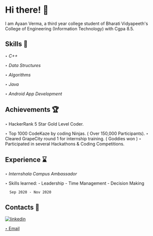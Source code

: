
# Hi there! 👋

I am Ayaan Verma, a third year college student of Bharati Vidyapeeth's College of Engineering (Information Technology) with Cgpa 8.5.


## Skills 🌟
‣ *C++*

‣ *Data Structures*

‣ *Algorithms*

‣ *Java*

‣ *Android App Development*


## Achievements 🏆
‣ HackerRank 5 Star Gold Level Coder. 

‣ Top 1000 CodeKaze by coding Ninjas. ( Over 150,000 Participants).
‣ Cleared GrapeCity round 1 for internship training. ( Goddies won )
‣ Participated in several Hackathons & Coding Competitions.
## Experience ⌛
‣ *Internshala Campus Ambassador*

   ‣ Skills learned:
    - Leadership
    - Time Management
    - Decision Making
      
      Sep 2020 - Nov 2020



## Contacts 🤝
[![linkedin](https://img.shields.io/badge/linkedin-0A66C2?style=for-the-badge&logo=linkedin&logoColor=white)](https://www.linkedin.com/in/ayaan-verma-75a306186/)

[‣ Email](https://mail.google.com/mail/u/0/?tab=rm&ogbl#inbox?compose=CllgCJvlqLkKgJmPjWlqmTZDlTcsfzLVDbBhXvFrnPSZhsxGBbsMgsRbrmvkjTgQnmPxDNrMcxq)
